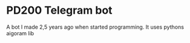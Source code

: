 # PD200 Telegram bot

A bot I made 2,5 years ago when started programming.
It uses pythons aigoram lib